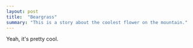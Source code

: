 ```yaml
---
layout: post
title:  "Beargrass"
summary: "This is a story about the coolest flower on the mountain."
---
```


Yeah, it's pretty cool.